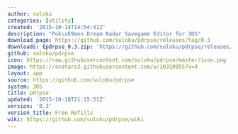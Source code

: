 ```yaml
---
author: suloku
categories: [utility]
created: '2015-10-14T14:54:41Z'
description: "Pok\xE9mon Dream Radar Savegame Editor for 3DS"
download_page: https://github.com/suloku/pdrpse/releases/tag/0.3
downloads: {pdrpse_0.3.zip: 'https://github.com/suloku/pdrpse/releases/download/0.3/pdrpse_0.3.zip'}
github: suloku/pdrpse
icon: https://raw.githubusercontent.com/suloku/pdrpse/master/icon.png
image: https://avatars3.githubusercontent.com/u/10310955?v=4
layout: app
source: https://github.com/suloku/pdrpse
system: 3DS
title: pdrpse
updated: '2015-10-18T21:15:51Z'
version: '0.3'
version_title: Free Refills
wiki: https://github.com/suloku/pdrpse/wiki
---
```

